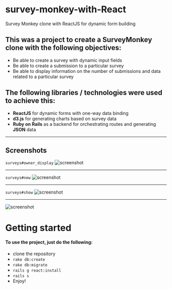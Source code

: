 # survey-monkey-with-React
Survey Monkey clone with ReactJS for dynamic form building

## This was a project to create a SurveyMonkey clone with the following objectives: 
  - Be able to create a survey with dynamic input fields
  - Be able to create a submission to a particular survey
  - Be able to display information on the number of submissions and data related to a particular survey

## The following libraries / technologies were used to achieve this: 
  - **ReactJS** for dynamic forms with one-way data binding
  - **d3.js** for generating charts based on survey data
  - **Ruby on Rails** as a backend for orchestrating routes and generating __JSON__ data

****
## Screenshots
`surveys#owner_display` 
![screenshot](https://raw.githubusercontent.com/sevennote/The_Mad_Gorillaz/master/gorilla-final1.png)
****
`surveys#new`
![screenshot](https://raw.githubusercontent.com/sevennote/The_Mad_Gorillaz/master/gorilla-final2.png)
****
`surveys#show`
![screenshot](https://raw.githubusercontent.com/sevennote/The_Mad_Gorillaz/master/gorilla-final3.png)
****
![screenshot](https://raw.githubusercontent.com/sevennote/The_Mad_Gorillaz/master/gorilla-final4.png)
# Getting started 
#### To use the project, just do the following: 
  - clone the repository
  -  `rake db:create`
  -  `rake db:migrate`
  -  `rails g react:install`
  -  `rails s`
  -  Enjoy!
